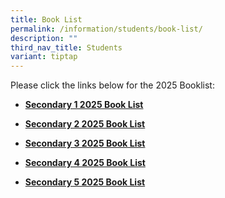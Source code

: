 ```yaml
---
title: Book List
permalink: /information/students/book-list/
description: ""
third_nav_title: Students
variant: tiptap
---
```

<p>Please click the links below for the 2025 Booklist:</p>
<ul data-tight="true" class="tight">
<li>
<p><strong><a href="/files/Book List/2025/DMSS_S1_2025.pdf" rel="noopener noreferrer nofollow" target="_blank">Secondary 1 2025 Book List</a></strong>
</p>
</li>
<li>
<p><strong><a href="/files/Book List/2025/DMSS_S2_2025.pdf" rel="noopener noreferrer nofollow" target="_blank">Secondary 2 2025 Book List</a></strong>
</p>
</li>
<li>
<p><strong><a href="/files/Book List/2025/DMSS_S3_2025.pdf" rel="noopener noreferrer nofollow" target="_blank">Secondary 3 2025 Book List</a></strong>
</p>
</li>
<li>
<p><strong><a href="/files/Book List/2025/DMSS_S4_2025.pdf" rel="noopener noreferrer nofollow" target="_blank">Secondary 4 2025 Book List</a></strong>
</p>
</li>
<li>
<p><strong><a href="/files/Book List/2025/DMSS_S5_2025.pdf" rel="noopener noreferrer nofollow" target="_blank">Secondary 5 2025 Book List</a></strong>
</p>
</li>
</ul>
<p></p>